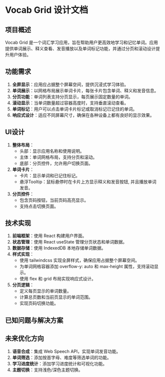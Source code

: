 # Vocab Grid 设计文档

## 项目概述
Vocab Grid 是一个词汇学习应用，旨在帮助用户更高效地学习和记忆单词。应用提供单词展示、释义查看、发音播放以及单词标记功能，并通过分页和滚动设计提升用户体验。

## 功能需求
1. **全屏显示**：应用应占据整个屏幕空间，提供沉浸式学习体验。
2. **单词展示**：以网格布局展示单词卡片，每张卡片包含单词、释义和发音信息。
3. **分页功能**：单词列表支持分页显示，每页展示固定数量的单词。
4. **滚动显示**：当单词数量超过容器高度时，支持垂直滚动查看。
5. **单词标记**：用户可以点击单词卡片标记或取消标记已记住的单词。
6. **响应式设计**：适应不同屏幕尺寸，确保在各种设备上都有良好的显示效果。

## UI设计
1. **整体布局**：
   - 头部：显示应用名称和使用说明。
   - 主体：单词网格布局，支持分页和滚动。
   - 底部：分页控件，允许用户切换页面。
2. **单词卡片**：
   - 卡片：显示单词和已记住标记。
   - 悬浮Tooltip：鼠标悬停时在卡片上方显示释义和发音按钮, 并且播放单词发音。
3. **分页控件**：
   - 包含页码按钮，当前页码高亮显示。
   - 支持点击切换页面。

## 技术实现
1. **前端框架**：使用 React 构建用户界面。
2. **状态管理**：使用 React useState 管理分页状态和单词数据。
3. **数据存储**：使用 IndexedDB 本地存储单词数据。
4. **样式实现**：
   - 使用 tailwindcss 实现全屏样式，确保应用占据整个屏幕空间。
   - 为单词网格容器添加 overflow-y: auto 和 max-height 属性，支持滚动显示。
   - 使用 flex 和 grid 布局实现响应式设计。
5. **分页逻辑**：
   - 定义每页显示的单词数量。
   - 计算总页数和当前页显示的单词范围。
   - 实现页码切换功能。

## 已知问题与解决方案

## 未来优化方向
1. **语音合成**：集成 Web Speech API，实现单词发音功能。
2. **单词筛选**：添加按首字母、难度等筛选单词的功能。
3. **学习进度统计**：添加学习进度统计和可视化功能。
4. **主题切换**：支持浅色/深色主题切换。